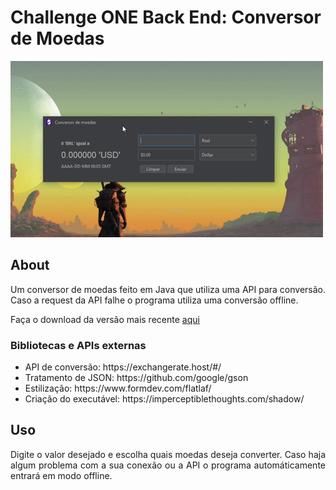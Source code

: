 <h1>Challenge ONE Back End: Conversor de Moedas</h1> 
<img src="https://github.com/desertpetrol/Challenge-ONE-Conversor/blob/main/demonstracao.gif">

## About

<p align="justify">
Um conversor de moedas feito em Java que utiliza uma API para conversão. Caso a request da API falhe o programa utiliza uma conversão offline.  
</p>
<p size="4">Faça o download da versão mais recente <a href="https://github.com/desertpetrol/Challenge-ONE-Conversor/releases/">aqui</a> </p>

### Bibliotecas e APIs externas

<ul>
<li> API de conversão: https://exchangerate.host/#/ </li>
<li> Tratamento de JSON: https://github.com/google/gson </li>
<li> Estilização: https://www.formdev.com/flatlaf/ </li>
<li> Criação do executável: https://imperceptiblethoughts.com/shadow/ </li>
</ul>

## Uso
<p align="justify">
  Digite o valor desejado e escolha quais moedas deseja converter. Caso haja algum problema com a sua conexão ou a API o programa automáticamente entrará em modo offline.
</p>
